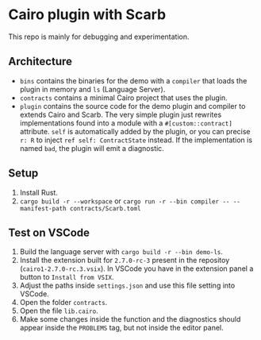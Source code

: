 # Cairo plugin with Scarb

This repo is mainly for debugging and experimentation.

## Architecture

- `bins` contains the binaries for the demo with a `compiler` that loads the plugin in memory and `ls` (Language Server).
- `contracts` contains a minimal Cairo project that uses the plugin.
- `plugin` contains the source code for the demo plugin and compiler to extends Cairo and Scarb. The very simple plugin just rewrites implementations found into a module with a `#[custom::contract]` attribute. `self` is automatically added by the plugin, or you can precise `r: R` to inject `ref self: ContractState` instead. If the implementation is named `bad`, the plugin will emit a diagnostic.

## Setup

1. Install Rust.
2. `cargo build -r --workspace` or `cargo run -r --bin compiler -- --manifest-path contracts/Scarb.toml`

## Test on VSCode

1. Build the language server with `cargo build -r --bin demo-ls`.
2. Install the extension built for `2.7.0-rc-3` present in the repositoy (`cairo1-2.7.0-rc.3.vsix`). In VSCode you have in the extension panel a button to `Install from VSIX`.
3. Adjust the paths inside `settings.json` and use this file setting into VSCode.
4. Open the folder `contracts`.
5. Open the file `lib.cairo`.
6. Make some changes inside the function and the diagnostics should appear inside the `PROBLEMS` tag, but not inside the editor panel.
